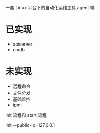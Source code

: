 一套 Linux 平台下的自动化运维工具 agent 端

# 已实现
- apiserver
- cmdb

# 未实现
- 远程命令
- 文件分发
- 基础监控
- ipmi

init 流程和 start 流程


init --public-ip=127.0.0.1
